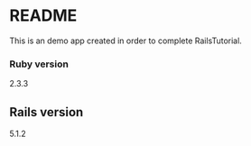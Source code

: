 # README

This is an demo app created in order to complete RailsTutorial.

### Ruby version
2.3.3

## Rails version
5.1.2
